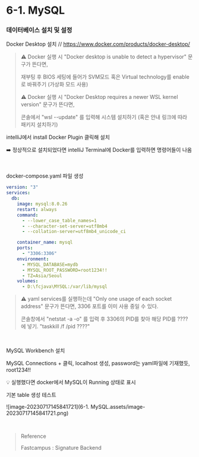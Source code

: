 # 6-1. MySQL

### 데이터베이스 설치 및 설정

Docker Desktop 설치 // https://www.docker.com/products/docker-desktop/

> :warning: Docker 실행 시 "Docker desktop is unable to detect a hypervisor" 문구가 뜬다면,
>
> 재부팅 후 BIOS 세팅에 들어가 SVM모드 혹은 Virtual technology를 enable로 바꿔주기 (가상화 모드 사용)
>
> :warning: Docker 실행 시 "Docker Desktop requires a newer WSL kernel version" 문구가 뜬다면,
>
> 콘솔에서 "wsl --update" 를 입력해 시스템 설치하기 (혹은 안내 링크에 따라 패키지 설치하기)

intelliJ에서 install Docker Plugin 클릭해 설치

:arrow_right: 정상적으로 설치되었다면 intelliJ Terminal에 Docker를 입력하면 명령어들이 나옴

<br/>

docker-compose.yaml 파일 생성

```yaml
version: "3"
services:
  db:
    image: mysql:8.0.26
    restart: always
    command:
      - --lower_case_table_names=1
      - --character-set-server=utf8mb4
      - --collation-server=utf8mb4_unicode_ci

    container_name: mysql
    ports:
      - "3306:3306"
    environment:
      - MYSQL_DATABASE=mydb
      - MYSQL_ROOT_PASSWORD=root1234!!
      - TZ=Asia/Seoul
    volumes:
      - D:\fcjava\MYSQL:/var/lib/mysql
```

> :warning: yaml services를 실행하는데 "Only one usage of each socket address" 문구가 뜬다면, 3306 포트를 이미 사용 중일 수 있다. 
>
> 콘솔창에서 "netstat -a -o" 를 입력 후 3306의 PID를 찾아 해당 PID를 ???? 에 넣기. "taskkill /f /pid ????" 

<br/>

MySQL Workbench 설치

MySQL Connections + 클릭, localhost 생성, password는 yaml파일에 기재했듯, root1234!!

:bulb: 실행했다면 docker에서 MySQL이 Running 상태로 표시

기본 table 생성 테스트

![image-20230717145841721](6-1. MySQL.assets/image-20230717145841721.png)

<br/>

> Reference
>
> Fastcampus : Signature Backend